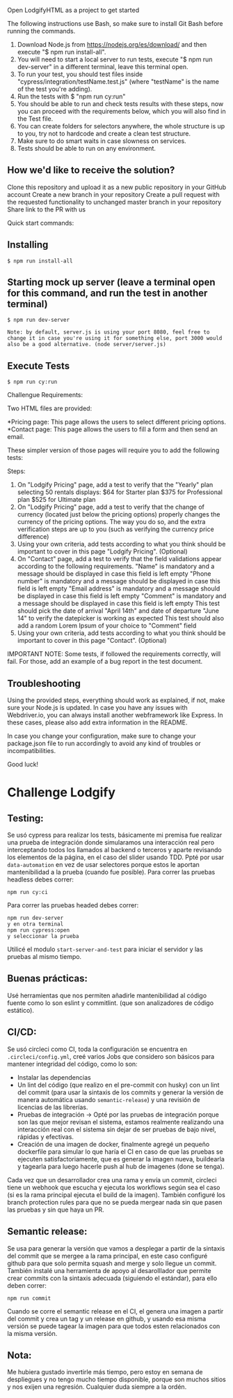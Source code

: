 Open LodgifyHTML as a project to get started

The following instructions use Bash, so make sure to install Git Bash before running the commands.

1. Download Node.js from https://nodejs.org/es/download/ and then execute "$ npm run install-all". 
2. You will need to start a local server to run tests, execute "$ npm run dev-server" in a different terminal, leave this terminal open.
3. To run your test, you should test files inside "cypress/integration/testName.test.js" (where "testName" is the name of the test you're adding).
4. Run the tests with $ "npm run cy:run"
5. You should be able to run and check tests results with these steps, now you can proceed with the requirements below, which you will also find in the Test file.
6. You can create folders for selectors anywhere, the whole structure is up to you, try not to hardcode and create a clean test structure.
7. Make sure to do smart waits in case slowness on services.
8. Tests should be able to run on any environment.

## How we'd like to receive the solution?

Clone this repository and upload it as a new public repository in your GitHub account
Create a new branch in your repository
Create a pull request with the requested functionality to unchanged master branch in your repository
Share link to the PR with us

Quick start commands:
## Installing
```
$ npm run install-all
```
## Starting mock up server (leave a terminal open for this command, and run the test in another terminal)
```
$ npm run dev-server

Note: by default, server.js is using your port 8080, feel free to change it in case you're using it for something else, port 3000 would also be a good alternative. (node server/server.js)
```
## Execute Tests
```
$ npm run cy:run
```

Challengue Requirements:

Two HTML files are provided:

*Pricing page: This page allows the users to select different pricing options.
*Contact page: This page allows the users to fill a form and then send an email.

These simpler version of those pages will require you to add the following tests:

Steps:

1. On "Lodgify Pricing" page, add a test to verify that the "Yearly" plan selecting 50 rentals displays: 
   $64 for Starter plan
   $375 for Professional plan
   $525 for Ultimate plan
2. On "Lodgify Pricing" page, add a test to verify that the change of currency (located just below the pricing options) properly changes the currency of the pricing options. 
   The way you do so, and the extra verification steps are up to you (such as verifying the currency price difference)
3. Using your own criteria, add tests according to what you think should be important to cover in this page "Lodgify Pricing". (Optional)
4. On "Contact" page, add a test to verify that the field validations appear according to the following requirements. 
   "Name" is mandatory and a message should be displayed in case this field is left empty
   "Phone number" is mandatory and a message should be displayed in case this field is left empty
   "Email address" is mandatory and a message should be displayed in case this field is left empty
   "Comment" is mandatory and a message should be displayed in case this field is left empty
   This test should pick the date of arrival "April 14th" and date of departure "June 14" to verify the datepicker is working as expected
   This test should also add a random Lorem Ipsum of your choice to "Comment" field
5. Using your own criteria, add tests according to what you think should be important to cover in this page "Contact". (Optional)


IMPORTANT NOTE: Some tests, if followed the requirements correctly, will fail. For those, add an example of a bug report in the test document. 


## Troubleshooting

Using the provided steps, everything should work as explained, if not, make sure your Node.js is updated. In case you have any issues with Webdriver.io, you can always install another webframework like Express. In these cases, please also add extra information in the README. 

In case you change your configuration, make sure to change your package.json file to run accordingly to avoid any kind of troubles or incompatibilities.

Good luck!

# Challenge Lodgify
## Testing:
Se usó cypress para realizar los tests, básicamente mi premisa fue realizar una prueba de integración donde simularamos una interacción real pero interceptando todos los llamados al backend o terceros y aparte revisando los elementos de la página, en el caso del slider usando TDD. Ppté por usar `data-automation` en vez de usar selectores porque estos le aportan mantenibilidad a la prueba (cuando fue posible). 
Para correr las pruebas headless debes correr:
```
npm run cy:ci
```
Para correr las pruebas headed debes correr:
```
npm run dev-server
y en otra terminal
npm run cypress:open
y seleccionar la prueba
```

Utilicé el modulo `start-server-and-test` para iniciar el servidor y las pruebas al mismo tiempo.

## Buenas prácticas:
Usé herramientas que nos permiten añadirle mantenibilidad al código fuente como lo son eslint y commitlint. (que son analizadores de código estático).

## CI/CD:
Se usó circleci como CI, toda la configuración se encuentra en `.circleci/config.yml`, creé varios Jobs que considero son básicos para mantener integridad del código, como lo son:
- Instalar las dependencias
- Un lint del código (que realizo en el pre-commit con husky) con un lint del commit (para usar la sintaxis de los commits y generar la versión de manera automática usando `semantic-release`) y una revisión de licencias de las librerías.
- Pruebas de integración -> Opté por las pruebas de integración porque son las que mejor revisan el sistema, estamos realmente realizando una interacción real con el sistema sin dejar de ser pruebas de bajo nivel, rápidas y efectivas.
- Creación de una imagen de docker, finalmente agregé un pequeño dockerfile para simular lo que haría el CI en caso de que las pruebas se ejecuten satisfactoriamente, que es generar la imagen nueva, buildearla y tagearla para luego hacerle push al hub de imagenes (done se tenga).

Cada vez que un desarrollador crea una rama y envía un commit, circleci tiene un webhook que escucha y ejecuta los workflows según sea el caso (si es la rama principal ejecuta el build de la imagen).
También configuré los branch protection rules para que no se pueda mergear nada sin que pasen las pruebas y sin que haya un PR.

## Semantic release:
Se usa para generar la versión que vamos a desplegar a partir de la sintaxis del commit que se mergee a la rama principal, en este caso configuré github para que solo permita squash and merge y solo llegue un commit. También instalé una herramienta de apoyo al desarolllador que permite crear commits con la sintaxis adecuada (siguiendo el estándar), para ello deben correr:
```
npm run commit
```
Cuando se corre el semantic release en el CI, el genera una imagen a partir del commit y crea un tag y un release en github, y usando esa misma versión se puede tagear la imagen para que todos esten relacionados con la misma versión.

## Nota:
Me hubiera gustado invertirle más tiempo, pero estoy en semana de despliegues y no tengo mucho tiempo disponible, porque son muchos sitios y nos exijen una regresión. Cualquier duda siempre a la ordén.
